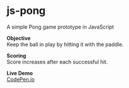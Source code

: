 # js-pong
A simple Pong game prototype in JavaScript
  
**Objective**\
Keep the ball in play by hitting it with the paddle.
  
**Scoring**\
Score increases after each successful hit.
  
**Live Demo**\
[CodePen.io](https://codepen.io/orestis-tanis/pen/oNgWqLZ)
